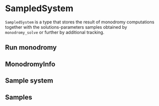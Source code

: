 # SampledSystem

`SampledSystem` is a type that stores the result of monodromy computations together with the solutions-parameters samples obtained by `monodromy_solve` or further by additional tracking.

## Run monodromy

## MonodromyInfo

## Sample system

## Samples